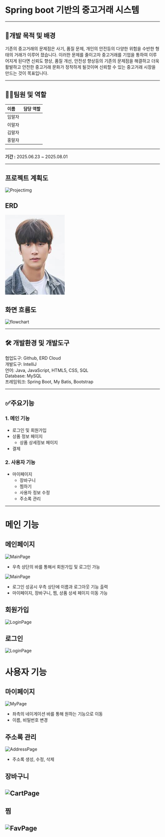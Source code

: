 # Spring boot 기반의 중고거래 시스템

***
## 📌개발 목적 및 배경
기존의 중고거래의 문제점은 사기, 품질 문제, 개인의 안전등의 다양한 위험을 수반한 형태의 거래가 이루어 졌습니다.
이러한 문제를 줄이고자 중고거래를 기업을 통하여 이루어지게 된다면 신뢰도 향상, 품질 개선, 안전성 향상등의 기존의 문제점을 해결하고
더욱 활발하고 안전한 중고거래 문화가 정착하게 될것이며 신뢰할 수 있는 중고거래 시장을 만드는 것이 목표입니다.

***
## 🧑‍💻팀원 및 역할
| 이름  | 담당 역할              |
|:----|:-------------------|
| 임말자 ||
| 이말자 ||
| 김말자 ||
| 홍말자 ||
***
**기간 :**  2025.06.23 ~ 2025.08.01
***
## 프로젝트 계획도
![Projectimg](imgs/readme/project.png)

## ERD
![ERD](mdimg/face3.jpg)

## 화면 흐름도
![flowchart](imgs/readme/flowchart.png)

***
## 🛠 개발환경 및 개발도구

협업도구: Github, ERD Cloud <br>
개발도구: IntelliJ <br>
언어: Java, JavaScript, HTML5, CSS, SQL <br>
Database: MySQL <br>
프레임워크: Spring Boot, My Batis, Bootstrap <br>
***
## ✅주요기능
### 1. 메인 기능
- 로그인 및 회원가입
- 상품 정보 페이지
  - 상품 상세정보 페이지
- 결제

### 2. 사용자 기능
- 마이페이지
  - 장바구니
  - 찜하기
  - 사용자 정보 수정
  - 주소록 관리

***
# 메인 기능
## 메인페이지
![MainPage](imgs/readme/MainPage.png)
- 우측 상단의 바를 통해서 회원가입 및 로그인 가능

![MainPage](imgs/readme/MainPageLogin.png)
- 로그인 성공시 우측 상단에 이름과 로그아웃 기능 출력
- 마이페이지, 장바구니, 찜, 상품 상세 페이지 이동 가능

## 회원가입
![LoginPage](imgs/readme/LoginPage.png)

## 로그인
![LoginPage](imgs/readme/LoginPage.png)

# 사용자 기능
## 마이페이지
![MyPage](imgs/readme/MyPage.png)
- 좌측의 네이게이션 바를 통해 원하는 기능으로 이동
- 이름, 비밀번호 변경

## 주소록 관리
![AddressPage](imgs/readme/AddressPage.png)
- 주소록 생성, 수정, 삭제

## 장바구니
![CartPage](imgs/readme/CartPage.png)
- 

## 찜
![FavPage](imgs/readme/FavPage.png)
- 

